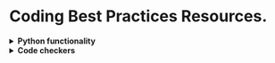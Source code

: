 # Coding Best Practices Resources.

<details><summary><b>Python functionality</b></summary>
<p>

Link | Comments |
--- | --- |
[Python Tutorial](https://docs.python.org/3/tutorial/)                           |                                                                      |
[Python Beginner's Guide](https://devguide.python.org/)                          |                                                                      |
[Python Tips: All](https://book.pythontips.com/en/latest/index.html)             | Lists all Python tips.                                               |
[Python Tips: Decorators](https://book.pythontips.com/en/latest/decorators.html) | Functions which modify the functionality of other functions.         |
[Python Tips: Exceptions](https://book.pythontips.com/en/latest/exceptions.html) |                                                                      |
[PEP 0 - Python Enhancement Proposals](https://peps.python.org/)                 | Lists all Python Enhancement Proposals (PEPs)                        |
[PEP 8 – Style Guide for Python Code](https://peps.python.org/pep-0008/)         | Coding conventions for the Python code.                              |
[PEP 257 – Docstring Conventions](https://peps.python.org/pep-0257/)             | Semantics and conventions associated with Python docstrings.         |
[PEP 258 – Docutils Design Specification](https://peps.python.org/pep-0258/)     | Design issues and implementation details for Docutils.               |
[PEP 484 – Type Hints](https://peps.python.org/pep-0484/)                        | Annotations.                                                         |
[typing — Support for type hints](https://docs.python.org/3/library/typing.html) | Annotations.                                                         |
[Pylinit documentation](https://pylint.pycqa.org/en/latest/index.html)           | Contains latest Pylint documentation.                                |
  
</p>
</details>


<details><summary><b>Code checkers</b></summary>
<p>

Link | Comments |
--- | --- |
[pylint](https://pypi.org/project/pylint/)              | A Python static code analysis tool.                                                           |
[pyflakes](https://pypi.org/project/pyflakes/)          | Checks Python code for errors by parsing the source file instead of importing it.             |
[pycodestyle](https://pypi.org/project/pycodestyle/)    | Checks Python code against some of the style conventions in PEP 8.                            |
[flake8](https://pypi.org/project/flake8/)              | Glues together `pycodestyle`, `pyflakes`, `mccabe` to check the style/quality of Python code. |
[pre-commit](https://pre-commit.com/)                   | Managing and Maintaining Multi-Language Pre-commit Hooks.                                     |
  
</p>
</details>
